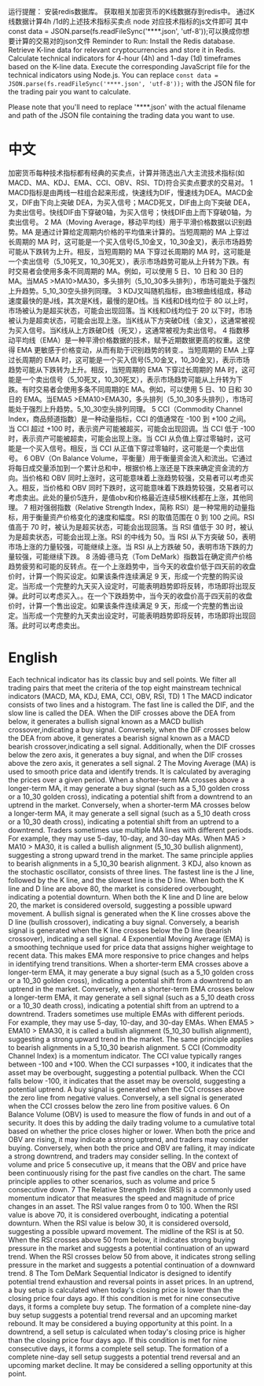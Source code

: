 运行提醒：
安装redis数据库。
获取相关加密货币的K线数据存到redis中。
通过K线数据计算4h /1d的上述技术指标买卖点
node 对应技术指标的js文件即可
其中const data = JSON.parse(fs.readFileSync('****.json', 'utf-8'));可以换成你想要计算的交易对的json文件
Reminder to Run:
Install the Redis database.
Retrieve K-line data for relevant cryptocurrencies and store it in Redis.
Calculate technical indicators for 4-hour (4h) and 1-day (1d) timeframes based on the K-line data.
Execute the corresponding JavaScript file for the technical indicators using Node.js.
You can replace `const data = JSON.parse(fs.readFileSync('****.json', 'utf-8'));` with the JSON file for the trading pair you want to calculate.

Please note that you'll need to replace '****.json' with the actual filename and path of the JSON file containing the trading data you want to use.
# 中文
加密货币每种技术指标都有经典的买卖点，计算并筛选出八大主流技术指标(如MACD、MA、KDJ、EMA、CCI、OBV、RSI、TD)符合买卖点要求的交易对。
1 MACD指标是由两线一柱组合起来形成，快速线为DIF，慢速线为DEA。MACD金叉，DIF由下向上突破 DEA，为买入信号；MACD死叉，DIF由上向下突破 DEA，为卖出信号。快线DIF由下穿破0轴，为买入信号；快线DIF由上而下穿破0轴，为卖出信号。
2 MA（Moving Average，移动平均线）用于平滑价格数据以识别趋势。MA 是通过计算给定周期内价格的平均值来计算的。当短周期的 MA 上穿过长周期的 MA 时，这可能是一个买入信号(5_10金叉，10_30金叉)，表示市场趋势可能从下跌转为上升。相反，当短周期的 MA 下穿过长周期的 MA 时，这可能是一个卖出信号（5_10死叉，10_30死叉），表示市场趋势可能从上升转为下跌。有时交易者会使用多条不同周期的 MA。例如，可以使用 5 日、10 日和 30 日的 MA。当MA5 >MA10>MA30，多头排列（5_10_30多头排列），市场可能处于强烈上升趋势。5_10_30空头排列同理。
3 KDJ又叫随机指标，由3根曲线组成，移动速度最快的是J线，其次是K线，最慢的是D线。当 K线和D线均位于 80 以上时，市场被认为是超买状态，可能会出现回落。当 K线和D线均位于 20 以下时，市场被认为是超卖状态，可能会出现上涨。当K线从下方突破D线（金叉），这通常被视为买入信号。当K线从上方跌破D线（死叉），这通常被视为卖出信号。
4 指数移动平均线（EMA）是一种平滑价格数据的技术，赋予近期数据更高的权重。这使得 EMA 更敏感于价格变动，从而有助于识别趋势的转变.。当短周期的 EMA 上穿过长周期的 EMA 时，这可能是一个买入信号(5_10金叉，10_30金叉)，表示市场趋势可能从下跌转为上升。相反，当短周期的 EMA 下穿过长周期的 MA 时，这可能是一个卖出信号（5_10死叉，10_30死叉），表示市场趋势可能从上升转为下跌。有时交易者会使用多条不同周期的E MA。例如，可以使用 5 日、10 日和 30 日的 EMA。当EMA5 >EMA10>EMA30，多头排列（5_10_30多头排列），市场可能处于强烈上升趋势。5_10_30空头排列同理。
5 CCI（Commodity Channel Index，商品频道指数）是一种动量指标，CCI 的值通常在 -100 到 +100 之间。当 CCI 超过 +100 时，表示资产可能被超买，可能会出现回调。当 CCI 低于 -100 时，表示资产可能被超卖，可能会出现上涨。当 CCI 从负值上穿过零轴时，这可能是一个买入信号。相反，当 CCI 从正值下穿过零轴时，这可能是一个卖出信号。
6 OBV（On Balance Volume，平衡量）用于衡量资金流入和流出。它通过将每日成交量添加到一个累计总和中，根据价格上涨还是下跌来确定资金流的方向。当价格和 OBV 同时上涨时，这可能意味着上涨趋势较强，交易者可以考虑买入。相反，当价格和 OBV 同时下跌时，这可能意味着下跌趋势较强，交易者可以考虑卖出。此处的量价5连升，是值obv和价格最近连续5根K线都在上涨，其他同理。
7 相对强弱指数（Relative Strength Index，简称 RSI）是一种常用的动量指标，用于衡量资产价格变化的速度和幅度。RSI 的取值范围在 0 到 100 之间。RSI 值高于 70 时，被认为是超买状态，可能会出现回落。当 RSI 值低于 30 时，被认为是超卖状态，可能会出现上涨。RSI 的中线为 50。当 RSI 从下方突破 50，表明市场上涨的力量较强，可能继续上涨。当 RSI 从上方跌破 50，表明市场下跌的力量较强，可能继续下跌。
8 汤姆·德马克（Tom DeMark）指数旨在确定资产价格趋势疲劳和可能的反转点。在一个上涨趋势中，当今天的收盘价低于四天前的收盘价时，计算一个购买设定。如果该条件连续满足 9 天，形成一个完整的购买设定。当形成一个完整的九天买入设定时，可能表明趋势即将反转，市场即将出现反弹。此时可以考虑买入。。在一个下跌趋势中，当今天的收盘价高于四天前的收盘价时，计算一个售出设定。如果该条件连续满足 9 天，形成一个完整的售出设定。当形成一个完整的九天卖出设定时，可能表明趋势即将反转，市场即将出现回落。此时可以考虑卖出。

# English
Each technical indicator has its classic buy and sell points. We filter all trading pairs that meet the criteria of the top eight mainstream technical indicators (MACD, MA, KDJ, EMA, CCI, OBV, RSI, TD)
1 The MACD indicator consists of two lines and a histogram. The fast line is called the DIF, and the slow line is called the DEA. When the DIF crosses above the DEA from below, it generates a bullish signal known as a MACD bullish crossover,indicating a buy signal. Conversely, when the DIF crosses below the DEA from above, it generates a bearish signal known as a MACD bearish crossover,indicating a sell signal. Additionally, when the DIF crosses below the zero axis, it generates a buy signal, and when the DIF crosses above the zero axis, it generates a sell signal.
2 The Moving Average (MA) is used to smooth price data and identify trends. It is calculated by averaging the prices over a given period. When a shorter-term MA crosses above a longer-term MA, it may generate a buy signal (such as a 5_10 golden cross or a 10_30 golden cross), indicating a potential shift from a downtrend to an uptrend in the market. Conversely, when a shorter-term MA crosses below a longer-term MA, it may generate a sell signal (such as a 5_10 death cross or a 10_30 death cross), indicating a potential shift from an uptrend to a downtrend. Traders sometimes use multiple MA lines with different periods. For example, they may use 5-day, 10-day, and 30-day MAs. When MA5 > MA10 > MA30, it is called a bullish alignment (5_10_30 bullish alignment), suggesting a strong upward trend in the market. The same principle applies to bearish alignments in a 5_10_30 bearish alignment.
3 KDJ, also known as the stochastic oscillator, consists of three lines. The fastest line is the J line, followed by the K line, and the slowest line is the D line. When both the K line and D line are above 80, the market is considered overbought, indicating a potential downturn. When both the K line and D line are below 20, the market is considered oversold, suggesting a possible upward movement. A bullish signal is generated when the K line crosses above the D line (bullish crossover), indicating a buy signal. Conversely, a bearish signal is generated when the K line crosses below the D line (bearish crossover), indicating a sell signal.
4 Exponential Moving Average (EMA) is a smoothing technique used for price data that assigns higher weightage to recent data. This makes EMA more responsive to price changes and helps in identifying trend transitions. When a shorter-term EMA crosses above a longer-term EMA, it may generate a buy signal (such as a 5_10 golden cross or a 10_30 golden cross), indicating a potential shift from a downtrend to an uptrend in the market. Conversely, when a shorter-term EMA crosses below a longer-term EMA, it may generate a sell signal (such as a 5_10 death cross or a 10_30 death cross), indicating a potential shift from an uptrend to a downtrend. Traders sometimes use multiple EMAs with different periods. For example, they may use 5-day, 10-day, and 30-day EMAs. When EMA5 > EMA10 > EMA30, it is called a bullish alignment (5_10_30 bullish alignment), suggesting a strong upward trend in the market. The same principle applies to bearish alignments in a 5_10_30 bearish alignment.
5 CCI (Commodity Channel Index) is a momentum indicator. The CCI value typically ranges between -100 and +100. When the CCI surpasses +100, it indicates that the asset may be overbought, suggesting a potential pullback. When the CCI falls below -100, it indicates that the asset may be oversold, suggesting a potential uptrend. A buy signal is generated when the CCI crosses above the zero line from negative values. Conversely, a sell signal is generated when the CCI crosses below the zero line from positive values.
6 On Balance Volume (OBV) is used to measure the flow of funds in and out of a security. It does this by adding the daily trading volume to a cumulative total based on whether the price closes higher or lower. When both the price and OBV are rising, it may indicate a strong uptrend, and traders may consider buying. Conversely, when both the price and OBV are falling, it may indicate a strong downtrend, and traders may consider selling. In the context of volume and price 5 consecutive up, it means that the OBV and price have been continuously rising for the past five candles on the chart. The same principle applies to other scenarios, such as volume and price 5 consecutive down.
7 The Relative Strength Index (RSI) is a commonly used momentum indicator that measures the speed and magnitude of price changes in an asset. The RSI value ranges from 0 to 100. When the RSI value is above 70, it is considered overbought, indicating a potential downturn. When the RSI value is below 30, it is considered oversold, suggesting a possible upward movement. The midline of the RSI is at 50. When the RSI crosses above 50 from below, it indicates strong buying pressure in the market and suggests a potential continuation of an upward trend. When the RSI crosses below 50 from above, it indicates strong selling pressure in the market and suggests a potential continuation of a downward trend.
8 The Tom DeMark Sequential Indicator is designed to identify potential trend exhaustion and reversal points in asset prices. In an uptrend, a buy setup is calculated when today's closing price is lower than the closing price four days ago. If this condition is met for nine consecutive days, it forms a complete buy setup. The formation of a complete nine-day buy setup suggests a potential trend reversal and an upcoming market rebound. It may be considered a buying opportunity at this point. In a downtrend, a sell setup is calculated when today's closing price is higher than the closing price four days ago. If this condition is met for nine consecutive days, it forms a complete sell setup. The formation of a complete nine-day sell setup suggests a potential trend reversal and an upcoming market decline. It may be considered a selling opportunity at this point.




